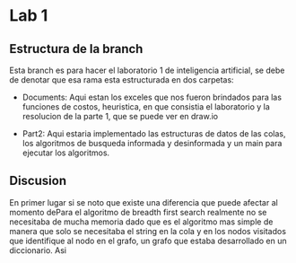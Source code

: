 # Lab 1
## Estructura de la branch
Esta branch es para hacer el laboratorio 1 de inteligencia artificial, se debe de denotar que esa rama esta estructurada en dos carpetas:

* Documents: Aqui estan los exceles que nos fueron brindados para las funciones de costos, heuristica, en que consistia el laboratorio y la resolucion de la parte 1, que se puede ver en draw.io

* Part2: Aqui estaria implementado las estructuras de datos de las colas, los algoritmos de busqueda informada y desinformada y un main para ejecutar los algoritmos.

## Discusion
En primer lugar si se noto que existe una diferencia que puede afectar al momento dePara el algoritmo de breadth first search realmente no se necesitaba de mucha memoria dado que es el algoritmo mas simple de manera que solo se necesitaba el string en la cola y en los nodos visitados que identifique al nodo en el grafo, un grafo que estaba desarrollado en un diccionario. Asi 
